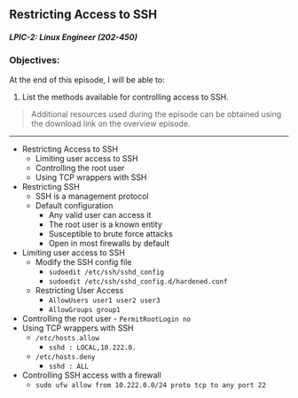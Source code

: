 ## Restricting Access to SSH  
##### LPIC-2: Linux Engineer (202-450)  

### Objectives:  

At the end of this episode, I will be able to:  

1. List the methods available for controlling access to SSH. 

>Additional resources used during the episode can be obtained using the download link on the overview episode.  

-----------------------------------------------------------

* Restricting Access to SSH
	+ Limiting user access to SSH
	+ Controlling the root user
	+ Using TCP wrappers with SSH
* Restricting SSH
	+ SSH is a management protocol
	+ Default configuration
		- Any valid user can access it
		- The root user is a known entity
		- Susceptible to brute force attacks
		- Open in most firewalls by default
* Limiting user access to SSH
	+ Modify the SSH config file
		- `sudoedit /etc/ssh/sshd_config`
		- `sudoedit /etc/ssh/sshd_config.d/hardened.conf`
	+ Restricting User Access
		- `AllowUsers user1 user2 user3`
		- `AllowGroups group1`
* Controlling the root user
		- `PermitRootLogin no`
* Using TCP wrappers with SSH
	+ `/etc/hosts.allow`
		- `sshd : LOCAL,10.222.0.`
	+ `/etc/hosts.deny`
		- `sshd : ALL`
* Controlling SSH access with a firewall
	+ `sudo ufw allow from 10.222.0.0/24 proto tcp to any port 22`
